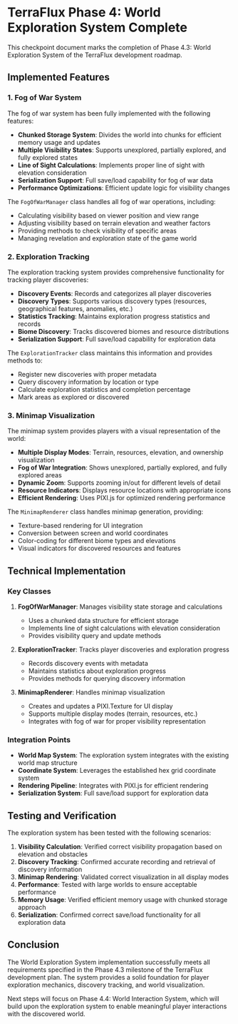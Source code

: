 # TerraFlux Phase 4: World Exploration System Complete

This checkpoint document marks the completion of Phase 4.3: World Exploration System of the TerraFlux development roadmap.

## Implemented Features

### 1. Fog of War System

The fog of war system has been fully implemented with the following features:

- **Chunked Storage System**: Divides the world into chunks for efficient memory usage and updates
- **Multiple Visibility States**: Supports unexplored, partially explored, and fully explored states
- **Line of Sight Calculations**: Implements proper line of sight with elevation consideration
- **Serialization Support**: Full save/load capability for fog of war data
- **Performance Optimizations**: Efficient update logic for visibility changes

The `FogOfWarManager` class handles all fog of war operations, including:
- Calculating visibility based on viewer position and view range
- Adjusting visibility based on terrain elevation and weather factors
- Providing methods to check visibility of specific areas
- Managing revelation and exploration state of the game world

### 2. Exploration Tracking

The exploration tracking system provides comprehensive functionality for tracking player discoveries:

- **Discovery Events**: Records and categorizes all player discoveries
- **Discovery Types**: Supports various discovery types (resources, geographical features, anomalies, etc.)
- **Statistics Tracking**: Maintains exploration progress statistics and records
- **Biome Discovery**: Tracks discovered biomes and resource distributions
- **Serialization Support**: Full save/load capability for exploration data

The `ExplorationTracker` class maintains this information and provides methods to:
- Register new discoveries with proper metadata
- Query discovery information by location or type
- Calculate exploration statistics and completion percentage
- Mark areas as explored or discovered

### 3. Minimap Visualization

The minimap system provides players with a visual representation of the world:

- **Multiple Display Modes**: Terrain, resources, elevation, and ownership visualization
- **Fog of War Integration**: Shows unexplored, partially explored, and fully explored areas
- **Dynamic Zoom**: Supports zooming in/out for different levels of detail
- **Resource Indicators**: Displays resource locations with appropriate icons
- **Efficient Rendering**: Uses PIXI.js for optimized rendering performance

The `MinimapRenderer` class handles minimap generation, providing:
- Texture-based rendering for UI integration
- Conversion between screen and world coordinates
- Color-coding for different biome types and elevations
- Visual indicators for discovered resources and features

## Technical Implementation

### Key Classes

1. **FogOfWarManager**: Manages visibility state storage and calculations
   - Uses a chunked data structure for efficient storage
   - Implements line of sight calculations with elevation consideration
   - Provides visibility query and update methods

2. **ExplorationTracker**: Tracks player discoveries and exploration progress
   - Records discovery events with metadata
   - Maintains statistics about exploration progress
   - Provides methods for querying discovery information

3. **MinimapRenderer**: Handles minimap visualization
   - Creates and updates a PIXI.Texture for UI display
   - Supports multiple display modes (terrain, resources, etc.)
   - Integrates with fog of war for proper visibility representation

### Integration Points

- **World Map System**: The exploration system integrates with the existing world map structure
- **Coordinate System**: Leverages the established hex grid coordinate system
- **Rendering Pipeline**: Integrates with PIXI.js for efficient rendering
- **Serialization System**: Full save/load support for exploration data

## Testing and Verification

The exploration system has been tested with the following scenarios:

1. **Visibility Calculation**: Verified correct visibility propagation based on elevation and obstacles
2. **Discovery Tracking**: Confirmed accurate recording and retrieval of discovery information
3. **Minimap Rendering**: Validated correct visualization in all display modes
4. **Performance**: Tested with large worlds to ensure acceptable performance
5. **Memory Usage**: Verified efficient memory usage with chunked storage approach
6. **Serialization**: Confirmed correct save/load functionality for all exploration data

## Conclusion

The World Exploration System implementation successfully meets all requirements specified in the Phase 4.3 milestone of the TerraFlux development plan. The system provides a solid foundation for player exploration mechanics, discovery tracking, and world visualization.

Next steps will focus on Phase 4.4: World Interaction System, which will build upon the exploration system to enable meaningful player interactions with the discovered world.
